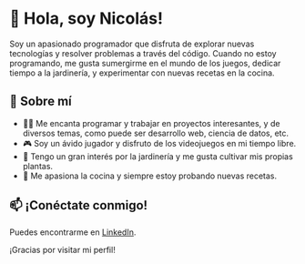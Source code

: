 # 👋 Hola, soy Nicolás!

Soy un apasionado programador que disfruta de explorar nuevas tecnologías y resolver problemas a través del código. Cuando no estoy programando, me gusta sumergirme en el mundo de los juegos, dedicar tiempo a la jardinería, y experimentar con nuevas recetas en la cocina.

## 🚀 Sobre mí

- 👨‍💻 Me encanta programar y trabajar en proyectos interesantes, y de diversos temas, como puede ser desarrollo web, ciencia de datos, etc.
- 🎮 Soy un ávido jugador y disfruto de los videojuegos en mi tiempo libre.
- 🌿 Tengo un gran interés por la jardinería y me gusta cultivar mis propias plantas.
- 🍳 Me apasiona la cocina y siempre estoy probando nuevas recetas.

## 📫 ¡Conéctate conmigo!

Puedes encontrarme en [LinkedIn](www.linkedin.com/in/nicolás-guevara-herrán-a959a82ab).

¡Gracias por visitar mi perfil!
